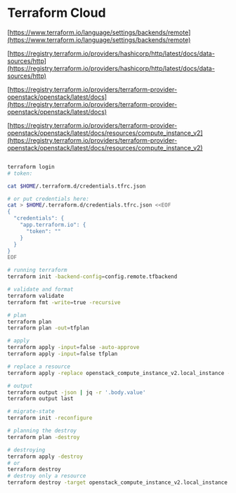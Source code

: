 # Terraform Cloud

[https://www.terraform.io/language/settings/backends/remote](https://www.terraform.io/language/settings/backends/remote)

[https://registry.terraform.io/providers/hashicorp/http/latest/docs/data-sources/http](https://registry.terraform.io/providers/hashicorp/http/latest/docs/data-sources/http)

[https://registry.terraform.io/providers/terraform-provider-openstack/openstack/latest/docs](https://registry.terraform.io/providers/terraform-provider-openstack/openstack/latest/docs)

[https://registry.terraform.io/providers/terraform-provider-openstack/openstack/latest/docs/resources/compute_instance_v2](https://registry.terraform.io/providers/terraform-provider-openstack/openstack/latest/docs/resources/compute_instance_v2)

```bash

terraform login
# token:

cat $HOME/.terraform.d/credentials.tfrc.json

# or put credentials here:
cat > $HOME/.terraform.d/credentials.tfrc.json <<EOF
{
  "credentials": {
    "app.terraform.io": {
      "token": ""
    }
  }
}
EOF

# running terraform
terraform init -backend-config=config.remote.tfbackend

# validate and format
terraform validate
terraform fmt -write=true -recursive

# plan
terraform plan
terraform plan -out=tfplan

# apply
terraform apply -input=false -auto-approve
terraform apply -input=false tfplan

# replace a resource
terraform apply -replace openstack_compute_instance_v2.local_instance -input=false -auto-approve

# output
terraform output -json | jq -r '.body.value'
terraform output last

# migrate-state
terraform init -reconfigure

# planning the destroy
terraform plan -destroy

# destroying
terraform apply -destroy
# or
terraform destroy
# destroy only a resource
terraform destroy -target openstack_compute_instance_v2.local_instance -auto-approve

```
